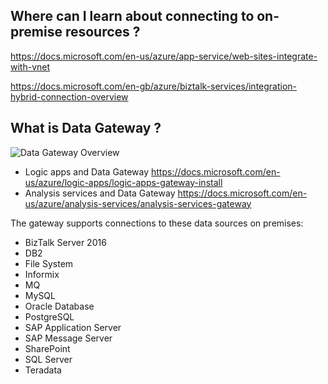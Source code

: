 ## Where can I learn about connecting to on-premise resources ? 

https://docs.microsoft.com/en-us/azure/app-service/web-sites-integrate-with-vnet

https://docs.microsoft.com/en-gb/azure/biztalk-services/integration-hybrid-connection-overview

## What is Data Gateway ? 

![Data Gateway Overview](https://docs.microsoft.com/en-us/azure/analysis-services/media/analysis-services-gateway/aas-gateway-how-it-works.png)
- Logic apps and Data Gateway https://docs.microsoft.com/en-us/azure/logic-apps/logic-apps-gateway-install
- Analysis services and Data Gateway  https://docs.microsoft.com/en-us/azure/analysis-services/analysis-services-gateway

The gateway supports connections to these data sources on premises:

- BizTalk Server 2016
- DB2
- File System
- Informix
- MQ
- MySQL
- Oracle Database
- PostgreSQL
- SAP Application Server
- SAP Message Server
- SharePoint
- SQL Server
- Teradata

